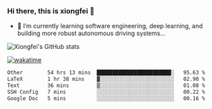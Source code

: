 ### Hi there, this is xiongfei 👋


- 🌱 I’m currently learning software engineering, deep learning, and building more robust autonomous driving systems...

<!--
**X1on9f31/X1on9f31** is a ✨ _special_ ✨ repository because its `README.md` (this file) appears on your GitHub profile.
Here are some ideas to get you started:
-->

![Xiongfei's GitHub stats](https://github-readme-stats.vercel.app/api?username=X1on9f31)


[![wakatime](https://wakatime.com/badge/user/9e8d5516-d162-43e7-9563-87295d455a71.svg)](https://wakatime.com/@9e8d5516-d162-43e7-9563-87295d455a71)

<!--START_SECTION:waka-->

```txt
Other        54 hrs 13 mins  ████████████████████████░   95.63 %
LaTeX        1 hr 38 mins    ▓░░░░░░░░░░░░░░░░░░░░░░░░   02.90 %
Text         36 mins         ▒░░░░░░░░░░░░░░░░░░░░░░░░   01.08 %
SSH Config   7 mins          ░░░░░░░░░░░░░░░░░░░░░░░░░   00.22 %
Google Doc   5 mins          ░░░░░░░░░░░░░░░░░░░░░░░░░   00.16 %
```

<!--END_SECTION:waka-->

